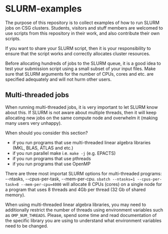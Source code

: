 # SLURM-examples

The purpose of this repository is to collect examples of how to run SLURM jobs on CSG clusters.
Students, visitors and stuff members are welcomed to use scripts from this repository in their work, and also contribute their own scripts.

If you want to share your SLURM script, then it is your responsibility to ensure that the script works and correctly allocates cluster resources.

Before allocating hundreds of jobs to the SLURM queue, it is a good idea to test your submission script using a small subset of your input files. Make sure that SLURM arguments for the number of CPUs, cores and etc. are specified adequately and will not hurm other users. 


## Multi-threaded jobs

When running multi-threaded jobs, it is very important to let SLURM know about this. If SLURM is not aware about multiple threads, then it will keep allocating new jobs on the same compute node and overwhelm it (making many users very unhappy).

When should you consider this section? 
- if you run programs that use multi-threaded linear algebra libraries (MKL, BLAS, ATLAS and etc.)
- if you run parallel make i.e. `make -j` (e.g. EPACTS)
- if you run programs that use pthreads
- if you run programs that use OpenMP

There are three most importat SLURM options for multi-threaded programs: --ntasks, --cpus-per-task, --mem-per-cpu.
`sbatch --ntasks=1 --cpus-per-task=8 --mem-per-cpu=4000` will allocate 8 CPUs (cores) on a single node for a program that uses 8 threads and 4Gb per thread (32 Gb of shared memory).

When using multi-threaded linear algebra libraries, you may need to additionally restrict the number of threads using environment variables such as `OMP_NUM_THREADS`. Please, spend some time and read documentation of the specific library you are using to understand what environment variables need to be changed.
